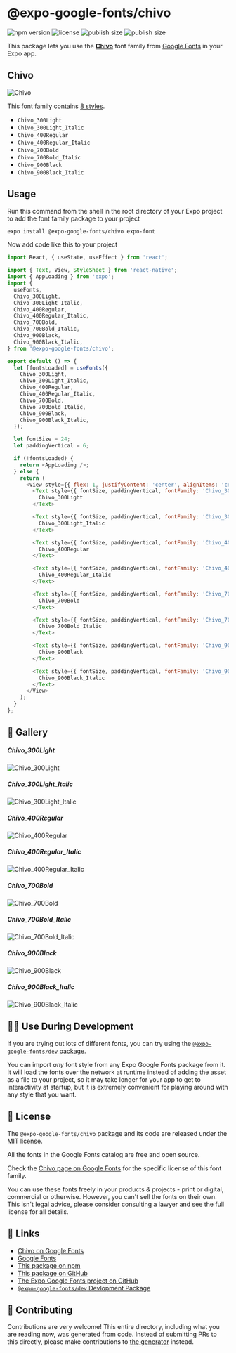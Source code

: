 # @expo-google-fonts/chivo

![npm version](https://flat.badgen.net/npm/v/@expo-google-fonts/chivo)
![license](https://flat.badgen.net/github/license/expo/google-fonts)
![publish size](https://flat.badgen.net/packagephobia/install/@expo-google-fonts/chivo)
![publish size](https://flat.badgen.net/packagephobia/publish/@expo-google-fonts/chivo)

This package lets you use the [**Chivo**](https://fonts.google.com/specimen/Chivo) font family from [Google Fonts](https://fonts.google.com/) in your Expo app.

## Chivo

![Chivo](./font-family.png)

This font family contains [8 styles](#-gallery).

- `Chivo_300Light`
- `Chivo_300Light_Italic`
- `Chivo_400Regular`
- `Chivo_400Regular_Italic`
- `Chivo_700Bold`
- `Chivo_700Bold_Italic`
- `Chivo_900Black`
- `Chivo_900Black_Italic`

## Usage

Run this command from the shell in the root directory of your Expo project to add the font family package to your project
```sh
expo install @expo-google-fonts/chivo expo-font
```

Now add code like this to your project
```js
import React, { useState, useEffect } from 'react';

import { Text, View, StyleSheet } from 'react-native';
import { AppLoading } from 'expo';
import {
  useFonts,
  Chivo_300Light,
  Chivo_300Light_Italic,
  Chivo_400Regular,
  Chivo_400Regular_Italic,
  Chivo_700Bold,
  Chivo_700Bold_Italic,
  Chivo_900Black,
  Chivo_900Black_Italic,
} from '@expo-google-fonts/chivo';

export default () => {
  let [fontsLoaded] = useFonts({
    Chivo_300Light,
    Chivo_300Light_Italic,
    Chivo_400Regular,
    Chivo_400Regular_Italic,
    Chivo_700Bold,
    Chivo_700Bold_Italic,
    Chivo_900Black,
    Chivo_900Black_Italic,
  });

  let fontSize = 24;
  let paddingVertical = 6;

  if (!fontsLoaded) {
    return <AppLoading />;
  } else {
    return (
      <View style={{ flex: 1, justifyContent: 'center', alignItems: 'center' }}>
        <Text style={{ fontSize, paddingVertical, fontFamily: 'Chivo_300Light' }}>
          Chivo_300Light
        </Text>

        <Text style={{ fontSize, paddingVertical, fontFamily: 'Chivo_300Light_Italic' }}>
          Chivo_300Light_Italic
        </Text>

        <Text style={{ fontSize, paddingVertical, fontFamily: 'Chivo_400Regular' }}>
          Chivo_400Regular
        </Text>

        <Text style={{ fontSize, paddingVertical, fontFamily: 'Chivo_400Regular_Italic' }}>
          Chivo_400Regular_Italic
        </Text>

        <Text style={{ fontSize, paddingVertical, fontFamily: 'Chivo_700Bold' }}>
          Chivo_700Bold
        </Text>

        <Text style={{ fontSize, paddingVertical, fontFamily: 'Chivo_700Bold_Italic' }}>
          Chivo_700Bold_Italic
        </Text>

        <Text style={{ fontSize, paddingVertical, fontFamily: 'Chivo_900Black' }}>
          Chivo_900Black
        </Text>

        <Text style={{ fontSize, paddingVertical, fontFamily: 'Chivo_900Black_Italic' }}>
          Chivo_900Black_Italic
        </Text>
      </View>
    );
  }
};

```

## 🔡 Gallery

##### Chivo_300Light
![Chivo_300Light](./Chivo_300Light.ttf.png)

##### Chivo_300Light_Italic
![Chivo_300Light_Italic](./Chivo_300Light_Italic.ttf.png)

##### Chivo_400Regular
![Chivo_400Regular](./Chivo_400Regular.ttf.png)

##### Chivo_400Regular_Italic
![Chivo_400Regular_Italic](./Chivo_400Regular_Italic.ttf.png)

##### Chivo_700Bold
![Chivo_700Bold](./Chivo_700Bold.ttf.png)

##### Chivo_700Bold_Italic
![Chivo_700Bold_Italic](./Chivo_700Bold_Italic.ttf.png)

##### Chivo_900Black
![Chivo_900Black](./Chivo_900Black.ttf.png)

##### Chivo_900Black_Italic
![Chivo_900Black_Italic](./Chivo_900Black_Italic.ttf.png)


## 👩‍💻 Use During Development

If you are trying out lots of different fonts, you can try using the [`@expo-google-fonts/dev` package](https://github.com/expo/google-fonts/tree/master/font-packages/dev#readme).

You can import *any* font style from any Expo Google Fonts package from it. It will load the fonts
over the network at runtime instead of adding the asset as a file to your project, so it may take longer
for your app to get to interactivity at startup, but it is extremely convenient
for playing around with any style that you want.

## 📖 License

The `@expo-google-fonts/chivo` package and its code are released under the MIT license.

All the fonts in the Google Fonts catalog are free and open source.

Check the [Chivo page on Google Fonts](https://fonts.google.com/specimen/Chivo) for the specific license of this font family.

You can use these fonts freely in your products & projects - print or digital, commercial or otherwise. However, you can't sell the fonts on their own. This isn't legal advice, please consider consulting a lawyer and see the full license for all details.

## 🔗 Links

- [Chivo on Google Fonts](https://fonts.google.com/specimen/Chivo)
- [Google Fonts](https://fonts.google.com/)
- [This package on npm](https://www.npmjs.com/package/@expo-google-fonts/chivo)
- [This package on GitHub](https://github.com/expo/google-fonts/tree/master/font-packages/chivo)
- [The Expo Google Fonts project on GitHub](https://github.com/expo/google-fonts)
- [`@expo-google-fonts/dev` Devlopment Package](https://github.com/expo/google-fonts/tree/master/font-packages/dev)

## 🤝 Contributing

Contributions are very welcome! This entire directory, including what you are reading now, was generated from code. Instead of submitting PRs to this directly, please make contributions to [the generator](https://github.com/expo/google-fonts/tree/master/packages/generator) instead.
